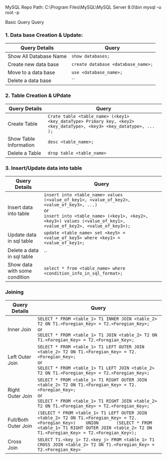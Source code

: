 MySQL Repo Path: C:\Program Files\MySQL\MySQL Server 8.0\bin
mysql -u root -p


Basic Query  Query
### 1. Data base Creation & Update:
Query Details | Query
-|-
Show All Database Name | `show databases;`
Create new data base | `create database <database_name>;`
Move to a data base | `use <database_name>;`
Delete a data base| ``

### 2. Table Creation & UPdate
Query Details | Query
-|-
Create Table | `Crate table <table_name> (<key1> <key_dataType> Primary key, <key2> <key_dataType>, <key3> <key_datatype>, ... );`
Show Table Information | `desc <table_name>;`
Delete a Table| `drop table <table_name>`

### 3. Insert/Update data into table
Query Details | Query
-|-
Insert data into table | `insert into <table_name> values (<value_of_key1>, <value_of_key2>, <value_of_key3>, ...)` <br> or <br> `insert into <table_name> (<key1>, <key2>, <key3>) values (<value_of_key1>, <value_of_key2>, <value_of_key3>);`
Update data in sql table | `update <table_name> set <key5> = <value_of_key5> where <key1> = <value_of_key1>;`
Delete a data in sql table | ``
Show data with some condition | `select * from <table_name> where <condition_info_in_sql_format>;`


### Joining 
Query Details | Query
-|-
Inner Join | `SELECT * FROM <table_1> T1 INNER JOIN <table_2> T2 ON T1.<Foregian_Key> = T2.<Foregian_Key>;` <br> or <br> `SELECT * FROM <table_1> T1 JOIN <table_2> T2 ON T1.<Foregian_Key> = T2.<Foregian_Key>;`
Left Outer Join | `SELECT * FROM <table_1> T1 LEFT OUTER JOIN <table_2> T2 ON T1.<Foregian_Key> = T2.<Foregian_Key>;` <br> or <br> `SELECT * FROM <table_1> T1 LEFT JOIN <table_2> T2 ON T1.<Foregian_Key> = T2.<Foregian_Key>;`
Right Outer Join | `SELECT * FROM <table_1> T1 RIGHT OUTER JOIN <table_2> T2 ON T1.<Foregian_Key> = T2.<Foregian_Key>;` <br> or <br> `SELECT * FROM <table_1> T1 RIGHT JOIN <table_2> T2 ON T1.<Foregian_Key> = T2.<Foregian_Key>;`
Full/Both Outer Join | `(SELECT * FROM <table_1> T1 LEFT OUTER JOIN <table_2> T2 ON T1.<Foregian_Key> = T2.<Foregian_Key>)    UNION       (SELECT * FROM <table_1> T1 RIGHT OUTER JOIN <table_2> T2 ON T1.<Foregian_Key> = T2.<Foregian_Key>);`
Cross Join | `SELECT T1.<key_i> T2.<key_j> FROM <table_1> T1 CROSS JOIN <table_2> T2 ON T1.<Foregian_Key> = T2.<Foregian_Key>`
